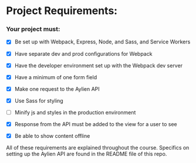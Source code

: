 # Project Requirements:

### Your project must:

- [x] Be set up with Webpack, Express, Node, and Sass, and Service Workers

- [x] Have separate dev and prod configurations for Webpack

- [x] Have the developer environment set up with the Webpack dev server

- [x] Have a minimum of one form field

- [x] Make one request to the Aylien API

- [x] Use Sass for styling

- [ ] Minify js and styles in the production environment

- [x] Response from the API must be added to the view for a user to see

- [x] Be able to show content offline

All of these requirements are explained throughout the course. Specifics on setting up the Aylien API are found in the README file of this repo.
